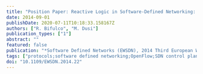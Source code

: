 ```yaml
---
title: "Position Paper: Reactive Logic in Software-Defined Networking: Accounting for the Limitations of the Switches"
date: 2014-09-01
publishDate: 2020-07-11T10:18:33.158167Z
authors: ["R. Bifulco", "M. Dusi"]
publication_types: ["1"]
abstract: ""
featured: false
publication: "*Software Defined Networks (EWSDN), 2014 Third European Workshop on*"
tags: ["protocols;software defined networking;OpenFlow;SDN control plane features;SDN implementations;abstraction process;control message handling;control plane design;device specific properties;homogeneous capabilities;network operations;reactive logic;software-defined networking;switch performance;Control systems;Delays;IP networks;Iron;Performance evaluation;Radar;Routing;SDN;controller;performance;reactive logic"]
doi: "10.1109/EWSDN.2014.22"
---
```


